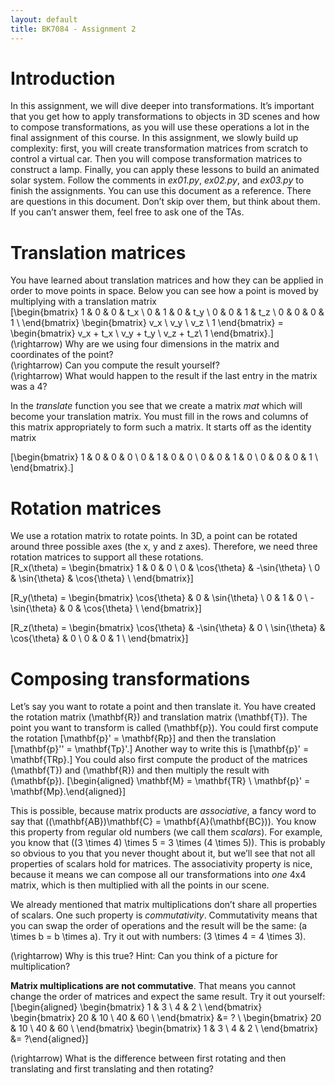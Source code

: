 ```yaml
---
layout: default
title: BK7084 - Assignment 2
---
```


# Introduction

In this assignment, we will dive deeper into transformations. It’s
important that you get how to apply transformations to objects in 3D
scenes and how to compose transformations, as you will use these
operations a lot in the final assignment of this course. In this
assignment, we slowly build up complexity: first, you will create
transformation matrices from scratch to control a virtual car. Then you
will compose transformation matrices to construct a lamp. Finally, you
can apply these lessons to build an animated solar system. Follow the
comments in *ex01.py*, *ex02.py*, and *ex03.py* to finish the
assignments. You can use this document as a reference. There are
questions in this document. Don’t skip over them, but think about them.
If you can’t answer them, feel free to ask one of the TAs.

# Translation matrices

You have learned about translation matrices and how they can be applied
in order to move points in space. Below you can see how a point is moved
by multiplying with a translation matrix  
\[\begin{bmatrix}
 1 & 0 & 0 & t_x \\
 0 & 1 & 0 & t_y \\
 0 & 0 & 1 & t_z \\
 0 & 0 & 0 & 1 \\
\end{bmatrix}
\begin{bmatrix}
 v_x \\
 v_y \\
 v_z \\
 1
\end{bmatrix} =
\begin{bmatrix}
 v_x + t_x \\
 v_y + t_y \\
 v_z + t_z\\
 1
\end{bmatrix}.\]  
\(\rightarrow\) Why are we using four dimensions in the matrix and
coordinates of the point?  
\(\rightarrow\) Can you compute the result yourself?  
\(\rightarrow\) What would happen to the result if the last entry in the
matrix was a 4?

In the *translate* function you see that we create a matrix *mat* which
will become your translation matrix. You must fill in the rows and
columns of this matrix appropriately to form such a matrix. It starts
off as the identity matrix

\[\begin{bmatrix}
 1 & 0 & 0 & 0 \\
 0 & 1 & 0 & 0 \\
 0 & 0 & 1 & 0 \\
 0 & 0 & 0 & 1 \\
\end{bmatrix}.\]

# Rotation matrices

We use a rotation matrix to rotate points. In 3D, a point can be rotated
around three possible axes (the x, y and z axes). Therefore, we need
three rotation matrices to support all these rotations.  
\[R_x(\theta) = \begin{bmatrix}
 1 & 0 & 0 \\
 0 & \cos{\theta} & -\sin{\theta} \\
 0 & \sin{\theta} & \cos{\theta} \\
\end{bmatrix}\]

\[R_y(\theta) = \begin{bmatrix}
 \cos{\theta} & 0 & \sin{\theta} \\
 0 & 1 & 0 \\
 -\sin{\theta} & 0 & \cos{\theta} \\
\end{bmatrix}\]

\[R_z(\theta) = \begin{bmatrix}
 \cos{\theta} & -\sin{\theta} & 0 \\
 \sin{\theta} & \cos{\theta} & 0 \\
 0 & 0 & 1 \\
\end{bmatrix}\]

# Composing transformations

Let’s say you want to rotate a point and then translate it. You have
created the rotation matrix \(\mathbf{R}\) and translation matrix
\(\mathbf{T}\). The point you want to transform is called
\(\mathbf{p}\). You could first compute the rotation
\[\mathbf{p}' = \mathbf{Rp}\] and then the translation
\[\mathbf{p}'' = \mathbf{Tp}'.\] Another way to write this is
\[\mathbf{p}' = \mathbf{TRp}.\] You could also first compute the product
of the matrices \(\mathbf{T}\) and \(\mathbf{R}\) and then multiply the
result with \(\mathbf{p}\). \[\begin{aligned}
    \mathbf{M} = \mathbf{TR} \\
    \mathbf{p}' = \mathbf{Mp}.\end{aligned}\]

This is possible, because matrix products are *associative*, a fancy
word to say that \((\mathbf{AB})\mathbf{C} = \mathbf{A}(\mathbf{BC})\).
You know this property from regular old numbers (we call them
*scalars*). For example, you know that
\((3 \times 4) \times 5 = 3 \times (4 \times 5)\). This is probably so
obvious to you that you never thought about it, but we’ll see that not
all properties of scalars hold for matrices. The associativity property
is nice, because it means we can compose all our transformations into
*one* 4x4 matrix, which is then multiplied with all the points in our
scene.

We already mentioned that matrix multiplications don’t share all
properties of scalars. One such property is *commutativity*.
Commutativity means that you can swap the order of operations and the
result will be the same: \(a \times b = b \times a\). Try it out with
numbers: \(3 \times 4 = 4 \times 3\).

\(\rightarrow\) Why is this true? Hint: Can you think of a picture for
multiplication?

**Matrix multiplications are not commutative**. That means you cannot
change the order of matrices and expect the same result. Try it out
yourself: \[\begin{aligned}
    \begin{bmatrix}
     1 & 3  \\
     4 & 2  \\
    \end{bmatrix} 
    \begin{bmatrix}
     20 & 10  \\
     40 & 60  \\
    \end{bmatrix} &= ? \\
    \begin{bmatrix}
     20 & 10  \\
     40 & 60  \\
    \end{bmatrix}
    \begin{bmatrix}
     1 & 3  \\
     4 & 2  \\
    \end{bmatrix} 
    &= ?\end{aligned}\]

\(\rightarrow\) What is the difference between first rotating and then
translating and first translating and then rotating?
